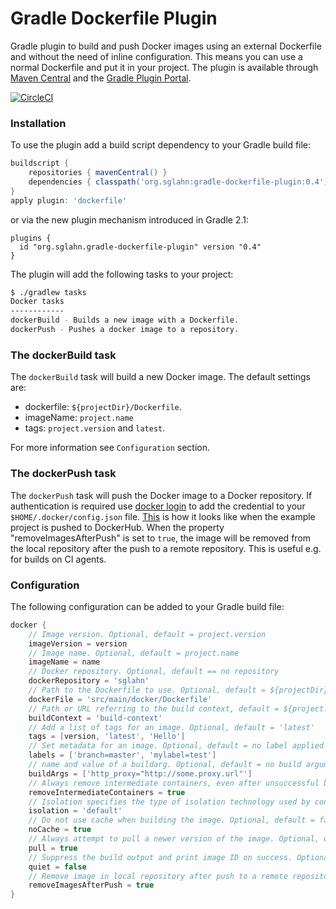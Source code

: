 # Gradle Dockerfile Plugin
Gradle plugin to build and push Docker images using an external Dockerfile and without the need of inline configuration. This means you can use a normal Dockerfile and put it in your project.
The plugin is available through [Maven Central](https://search.maven.org/#search%7Cga%7C1%7Cgradle-dockerfile-plugin) and the [Gradle Plugin Portal](https://plugins.gradle.org).

[![CircleCI](https://circleci.com/gh/sglahn/gradle-dockerfile-plugin/tree/master.svg?style=svg)](https://circleci.com/gh/sglahn/gradle-dockerfile-plugin/tree/master)

### Installation
To use the plugin add a build script dependency to your Gradle build file:
```gradle
buildscript {
    repositories { mavenCentral() }
    dependencies { classpath('org.sglahn:gradle-dockerfile-plugin:0.4') }
}
apply plugin: 'dockerfile'
```
or via the new plugin mechanism introduced in Gradle 2.1:
```
plugins {
  id "org.sglahn.gradle-dockerfile-plugin" version "0.4"
}
```
The plugin will add the following tasks to your project:
```sh
$ ./gradlew tasks
Docker tasks
------------
dockerBuild - Builds a new image with a Dockerfile.
dockerPush - Pushes a docker image to a repository.
```
### The dockerBuild task
The `dockerBuild` task will build a new Docker image. The default settings are:

 - dockerfile: `${projectDir}/Dockerfile`.
 - imageName: `project.name`
 - tags: `project.version` and `latest`.

For more information see `Configuration` section.
### The dockerPush task
The `dockerPush` task will push the Docker image to a Docker repository.
If authentication is required use [docker login](https://docs.docker.com/engine/reference/commandline/login/) to
add the credential to your `$HOME/.docker/config.json` file. [This](https://hub.docker.com/r/sglahn/gradle-dockerfile-plugin-example-project/) 
is how it looks like when the example project is pushed to DockerHub. When the property "removeImagesAfterPush" is set to `true`, 
the image will be removed from the local repository after the push to a remote repository. This is useful e.g. for builds 
on CI agents. 
### Configuration
The following configuration can be added to your Gradle build file:
```gradle
docker {
    // Image version. Optional, default = project.version
    imageVersion = version
    // Image name. Optional, default = project.name
    imageName = name
    // Docker repository. Optional, default == no repository
    dockerRepository = 'sglahn'
    // Path to the Dockerfile to use. Optional, default = ${projectDir}/Dockerfile
    dockerFile = 'src/main/docker/Dockerfile'
    // Path or URL referring to the build context, default = ${project.projectDir.getAbsolutePath()}
    buildContext = 'build-context'
    // Add a list of tags for an image. Optional, default = 'latest'
    tags = [version, 'latest', 'Hello']
    // Set metadata for an image. Optional, default = no label applied
    labels = ['branch=master', 'mylabel=test']
    // name and value of a buildarg. Optional, default = no build arguments
    buildArgs = ['http_proxy="http://some.proxy.url"']
    // Always remove intermediate containers, even after unsuccessful builds. Optional, default = false
    removeIntermediateContainers = true
    // Isolation specifies the type of isolation technology used by containers. Optional, default = default
    isolation = 'default'
    // Do not use cache when building the image. Optional, default = false
    noCache = true
    // Always attempt to pull a newer version of the image. Optional, default false
    pull = true
    // Suppress the build output and print image ID on success. Optional, default = true
    quiet = false
    // Remove image in local repository after push to a remote repository, useful for builds on CI agents. Optional, default = false
    removeImagesAfterPush = true
}
```
